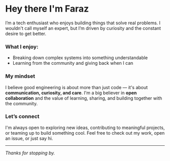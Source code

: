 # Hey there I'm Faraz

I’m a tech enthusiast who enjoys building things that solve real problems. I wouldn't call myself an expert, but I’m driven by curiosity and the constant desire to get better.

### What I enjoy:
- Breaking down complex systems into something understandable
- Learning from the community and giving back when I can

### My mindset
I believe good engineering is about more than just code — it's about **communication, curiosity, and care**. I'm a big believer in **open collaboration** and the value of learning, sharing, and building together with the community.

###  Let’s connect
I'm always open to exploring new ideas, contributing to meaningful projects, or teaming up to build something cool. Feel free to check out my work, open an issue, or just say hi.

---

_Thanks for stopping by._
